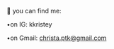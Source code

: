 💌 you can find me:

•on IG: kkristey
                
 •on Gmail: christa.ptk@gmail.com


<!---
kkristey/kkristey is a ✨ special ✨ repository because its `README.md` (this file) appears on your GitHub profile.
You can click the Preview link to take a look at your changes.
--->
